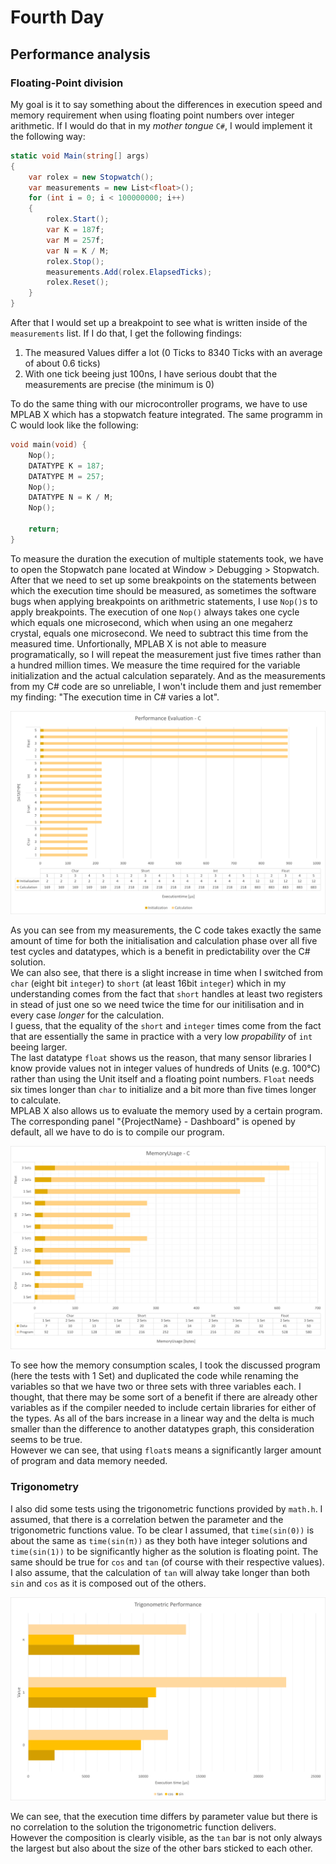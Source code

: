 # Fourth Day

## Performance analysis

### Floating-Point division

My goal is it to say something about the differences in execution speed and memory requirement when using floating point numbers over integer arithmetic. If I would do that in my _mother tongue_ `C#`, I would implement it the following way:

```csharp
static void Main(string[] args)
{
    var rolex = new Stopwatch();
    var measurements = new List<float>();
    for (int i = 0; i < 100000000; i++)
    {
        rolex.Start();
        var K = 187f;
        var M = 257f;
        var N = K / M;
        rolex.Stop();
        measurements.Add(rolex.ElapsedTicks);
        rolex.Reset();
    }
}
```

After that I would set up a breakpoint to see what is written inside of the `measurements` list. If I do that, I get the following findings:

1. The measured Values differ a lot (0 Ticks to 8340 Ticks with an average of about 0.6 ticks)
2. With one tick beeing just 100ns, I have serious doubt that the measurements are precise (the minimum is 0)

To do the same thing with our microcontroller programs, we have to use MPLAB X which has a stopwatch feature integrated. The same programm in C would look like the following:

```c
void main(void) {
    Nop();
    DATATYPE K = 187;
    DATATYPE M = 257; 
    Nop();
    DATATYPE N = K / M;
    Nop();
    
    return;
}
```

To measure the duration the execution of multiple statements took, we have to open the Stopwatch pane located at Window > Debugging > Stopwatch. After that we need to set up some breakpoints on the statements between which the execution time should be measured, as sometimes the software bugs when applying breakpoints on arithmetric statements, I use `Nop()`s to apply breakpoints. The execution of one `Nop()` always takes one cycle which equals one microsecond, which when using an one megaherz crystal, equals one microsecond. We need to subtract this time from the measured time. Unfortionally, MPLAB X is not able to measure programatically, so I will repeat the measurement just five times rather than a hundred million times. We measure the time required for the variable initialization and the actual calculation separately. And as the measurements from my C# code are so unreliable, I won't include them and just remember my finding: "The execution time in C# varies a lot".

![](Calculation.png)

As you can see from my measurements, the C code takes exactly the same amount of time for both the initialisation and calculation phase over all five test cycles and datatypes, which is a benefit in predictability over the C# solution.  
We can also see, that there is a slight increase in time when I switched from `char` (eight bit `integer`) to `short` (at least 16bit `integer`) which in my understanding comes from the fact that `short` handles at least two registers in stead of just one so we need twice the time for our initilisation and in every case _longer_ for the calculation.  
I guess, that the equality of the `short` and `integer` times come from the fact that are essentially the same in practice with a very low _propability_ of `int` beeing larger.  
The last datatype `float` shows us the reason, that many sensor libraries I know provide values not in integer values of hundreds of Units (e.g. 100°C) rather than using the Unit itself and a floating point numbers. `Float` needs six times longer than `char` to initialize and a bit more than five times longer to calculate.  
MPLAB X also allows us to evaluate the memory used by a certain program. The corresponding panel "{ProjectName} - Dashboard" is opened by default, all we have to do is to compile our program.

![](CalculationMemory.png)

To see how the memory consumption scales, I took the discussed program (here the tests with 1 Set) and duplicated the code while renaming the variables so that we have two or three sets with three variables each. I thought, that there may be some sort of a benefit if there are already other variables as if the compiler needed to include certain libraries for either of the types. As all of the bars increase in a linear way and the delta is much smaller than the difference to another datatypes graph, this consideration seems to be true.  
However we can see, that using `float`s means a significantly larger amount of program and data memory needed.

### Trigonometry

I also did some tests using the trigonometric functions provided by `math.h`. I assumed, that there is a correlation betwen the parameter and the trigonometric functions value. To be clear I assumed, that `time(sin(0))` is about the same as `time(sin(π))` as they both have integer solutions and `time(sin(1))` to be significantly higher as the solution is floating point. The same should be true for `cos` and `tan` (of course with their respective values). I also assume, that the calculation of `tan` will alway take longer than both `sin` and `cos` as it is composed out of the others.

![](Trigonometry.png)

We can see, that the execution time differs by parameter value but there is no correlation to the solution the trigonometric function delivers.  
However the composition is clearly visible, as the `tan` bar is not only always the largest but also about the size of the other bars sticked to each other.